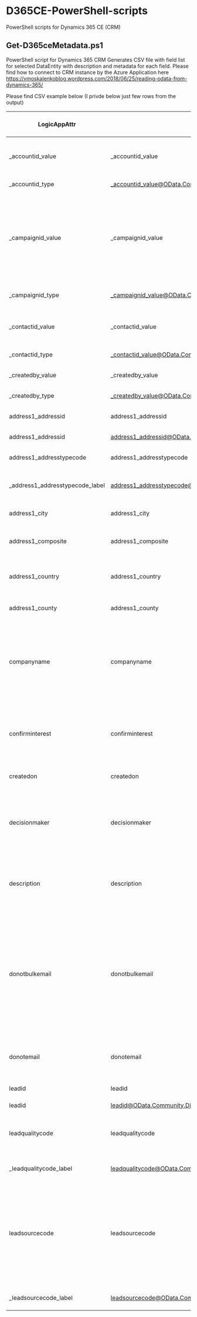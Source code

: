 # D365CE-PowerShell-scripts
PowerShell scripts for Dynamics 365 CE (CRM)

## Get-D365ceMetadata.ps1
PowerShell script for Dynamics 365 CRM
Generates CSV file with field list for selected DataEntity with description and metadata for each field. 
Please find how to connect to CRM instance by the Azure Application here https://vmoskalenkoblog.wordpress.com/2018/06/25/reading-odata-from-dynamics-365/

Please find CSV example below (I privde below just few rows from the output)

|LogicAppAttr|Attribute|Name|DisplayName|Description|Type|DataType| AttributeTypeAttr|String max length| Options values|IsPrimaryId|IsPrimaryName|IsValidForCreate|IsValidForRead|IsValidForUpdate|IsCustomAttribute|IsSearchable|
|--|--|--|--|--|--|--|--|--|--|--|--|--|--|--|--|--|
|_accountid_value|_accountid_value|_accountid_value|Account|Unique identifier of the account with which the lead is associated.|Edm.Guid|guid|Lookup|0|account|False|False|False|True|False|False|False|
|_accountid_type|_accountid_value@OData.Community.Display.V1.FormattedValue|Types for _accountid_value|Types for Account||String|str|String|||False|False|False|True|False|False|False|
|_campaignid_value|_campaignid_value|_campaignid_value|Source Campaign|Choose the campaign that the lead was generated from to track the effectiveness of marketing campaigns and identify  communications received by the lead.|Edm.Guid|guid|Lookup|0|campaign|False|False|True|True|True|False|False|
|_campaignid_type|_campaignid_value@OData.Community.Display.V1.FormattedValue|Types for _campaignid_value|Types for Source Campaign||String|str|String|||False|False|True|True|True|False|False|
|_contactid_value|_contactid_value|_contactid_value|Contact|Unique identifier of the contact with which the lead is associated.|Edm.Guid|guid|Lookup|0|contact|False|False|False|True|False|False|False|
|_contactid_type|_contactid_value@OData.Community.Display.V1.FormattedValue|Types for _contactid_value|Types for Contact||String|str|String|||False|False|False|True|False|False|False|
|_createdby_value|_createdby_value|_createdby_value|Created By|Shows who created the record.|Edm.Guid|guid|Lookup|0|systemuser|False|False|False|True|False|False|False|
|_createdby_type|_createdby_value@OData.Community.Display.V1.FormattedValue|Types for _createdby_value|Types for Created By||String|str|String|||False|False|False|True|False|False|False|
|address1_addressid|address1_addressid|address1_addressid|Address 1: ID|Unique identifier for address 1.|Edm.Guid|guid|Uniqueidentifier|0||True|False|True|True|True|False|False|
|address1_addressid|address1_addressid@OData.Community.Display.V1.FormattedValue|Types for address1_addressid|Types for Address 1: ID||String|str|String|||True|False|True|True|True|False|False|
|address1_addresstypecode|address1_addresstypecode|address1_addresstypecode|Address 1: Address Type|Select the primary address type.|Edm.Int32|int|Picklist|0|Default Value = 1; |False|False|True|True|True|False|False|
|_address1_addresstypecode_label|address1_addresstypecode@OData.Community.Display.V1.FormattedValue|Label for address1_addresstypecode|Formatted value for Address 1: Address Type||String|str|String|||False|False|True|True|True|False|False|
|address1_city|address1_city|address1_city|City|Type the city for the primary address.|Edm.String|str|String|80||False|False|True|True|True|False|False|
|address1_composite|address1_composite|address1_composite|Address 1|Shows the complete primary address.|Edm.String|Notes|Memo|1000||False|False|False|True|False|False|False|
|address1_country|address1_country|address1_country|Country/Region|Type the country or region for the primary address.|Edm.String|str|String|80||False|False|True|True|True|False|False|
|address1_county|address1_county|address1_county|Address 1: County|Type the county for the primary address.|Edm.String|str|String|50||False|False|True|True|True|False|False|
|companyname|companyname|companyname|Company Name|Type the name of the company associated with the lead. This becomes the account name when the lead is qualified and converted to a customer account.|Edm.String|str|String|100||False|False|True|True|True|False|True|
|confirminterest|confirminterest|confirminterest|Confirm Interest|Select whether the lead confirmed interest in your offerings. This helps in determining the lead quality.|Edm.Boolean|boolean|Boolean|0||False|False|True|True|True|False|False|
|createdon|createdon|createdon|Created On|Date and time when the record was created.|Edm.DateTimeOffset|utcDateTime|DateTime|0||False|False|False|True|False|False|False|
|decisionmaker|decisionmaker|decisionmaker|Decision Maker?|Select whether your notes include information about who makes the purchase decisions at the lead's company.|Edm.Boolean|boolean|Boolean|0||False|False|True|True|True|False|False|
|description|description|description|Description|Type additional information to describe the lead, such as an excerpt from the company's website.|Edm.String|Notes|Memo|2000||False|False|True|True|True|False|False|
|donotbulkemail|donotbulkemail|donotbulkemail|Do not allow Bulk Emails|Select whether the lead accepts bulk email sent through marketing campaigns or quick campaigns. If Do Not Allow is selected, the lead can be added to marketing lists, but will be excluded from the email.|Edm.Boolean|boolean|Boolean|0||False|False|True|True|True|False|False|
|donotemail|donotemail|donotemail|Do not allow Emails|Select whether the lead allows direct email sent from Microsoft Dynamics 365.|Edm.Boolean|boolean|Boolean|0||False|False|True|True|True|False|False|
|leadid|leadid|leadid|Lead|Unique identifier of the lead.|Edm.Guid|guid|Uniqueidentifier|0||True|False|True|True|False|False|False|
|leadid|leadid@OData.Community.Display.V1.FormattedValue|Types for leadid|Types for Lead||String|str|String|||True|False|True|True|False|False|False|
|leadqualitycode|leadqualitycode|leadqualitycode|Rating|Select a rating value to indicate the lead's potential to become a customer.|Edm.Int32|int|Picklist|0|Hot = 1; Warm = 2; Cold = 3; |False|False|True|True|True|False|False|
|_leadqualitycode_label|leadqualitycode@OData.Community.Display.V1.FormattedValue|Label for leadqualitycode|Formatted value for Rating||String|str|String|||False|False|True|True|True|False|False|
|leadsourcecode|leadsourcecode|leadsourcecode|Lead Source|Select the primary marketing source that prompted the lead to contact you.|Edm.Int32|int|Picklist|0|Advertisement = 1; Employee Referral = 2; External Referral = 3; Partner = 4; Public Relations = 5; Seminar = 6; Trade Show = 7; Web = 8; Word of Mouth = 9; Other = 10; |False|False|True|True|True|False|False|
|_leadsourcecode_label|leadsourcecode@OData.Community.Display.V1.FormattedValue|Label for leadsourcecode|Formatted value for Lead Source||String|str|String|||False|False|True|True|True|False|False|

